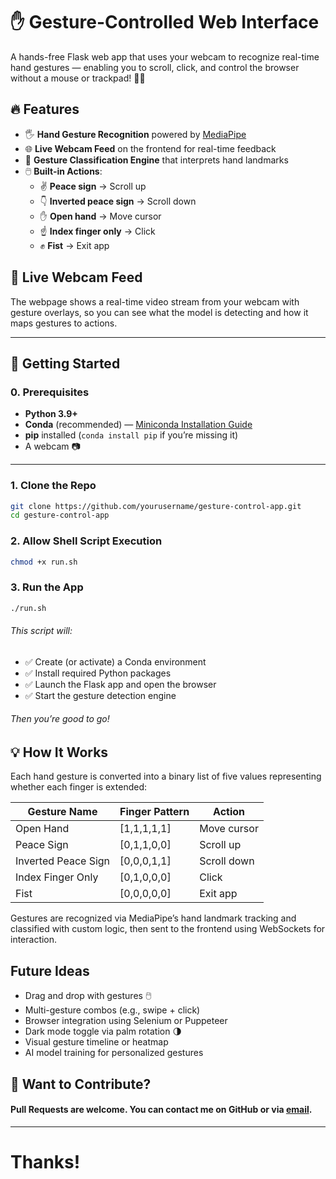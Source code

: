 # ✋ Gesture-Controlled Web Interface

A hands-free Flask web app that uses your webcam to recognize real-time hand gestures — enabling you to scroll, click, and control the browser without a mouse or trackpad! 🧠📸

## 🔥 Features

- 🖐️ **Hand Gesture Recognition** powered by [MediaPipe](https://mediapipe.dev/)
- 🌐 **Live Webcam Feed** on the frontend for real-time feedback
- 🧠 **Gesture Classification Engine** that interprets hand landmarks
- 🖱️ **Built-in Actions**:
  - ✌️ **Peace sign** → Scroll up
  - 👇 **Inverted peace sign** → Scroll down
  - ✋ **Open hand** → Move cursor
  - ☝️ **Index finger only** → Click
  - ✊ **Fist** → Exit app

## 📸 Live Webcam Feed

The webpage shows a real-time video stream from your webcam with gesture overlays, so you can see what the model is detecting and how it maps gestures to actions.

---

## 🚀 Getting Started

### 0. Prerequisites

- **Python 3.9+**
- **Conda** (recommended) — [Miniconda Installation Guide](https://www.anaconda.com/docs/getting-started/miniconda/install)
- **pip** installed (`conda install pip` if you’re missing it)
- A webcam 📷

---

### 1. Clone the Repo

```bash
git clone https://github.com/yourusername/gesture-control-app.git
cd gesture-control-app
```

### 2. Allow Shell Script Execution
```bash
chmod +x run.sh
```

### 3. Run the App

```bash
./run.sh
```
###### This script will:
- ✅ Create (or activate) a Conda environment
- ✅ Install required Python packages
- ✅ Launch the Flask app and open the browser
- ✅ Start the gesture detection engine
###### Then you’re good to go!


## 💡 How It Works
Each hand gesture is converted into a binary list of five values representing whether each finger is extended:

| Gesture Name         | Finger Pattern     | Action        |
|----------------------|--------------------|---------------|
| Open Hand            | [1,1,1,1,1]         | Move cursor   |
| Peace Sign           | [0,1,1,0,0]         | Scroll up     |
| Inverted Peace Sign  | [0,0,0,1,1]         | Scroll down   |
| Index Finger Only    | [0,1,0,0,0]         | Click         |
| Fist                 | [0,0,0,0,0]         | Exit app      |

Gestures are recognized via MediaPipe’s hand landmark tracking and classified with custom logic, then sent to the frontend using WebSockets for interaction.

## Future Ideas
- Drag and drop with gestures 🖱️
- Multi-gesture combos (e.g., swipe + click)
- Browser integration using Selenium or Puppeteer
- Dark mode toggle via palm rotation 🌗
- Visual gesture timeline or heatmap
- AI model training for personalized gestures

## 🙌 Want to Contribute?
#### Pull Requests are welcome. You can contact me on GitHub or via [email](mailto:arnav.s.krishnan@gmail.com).

***

# Thanks!
